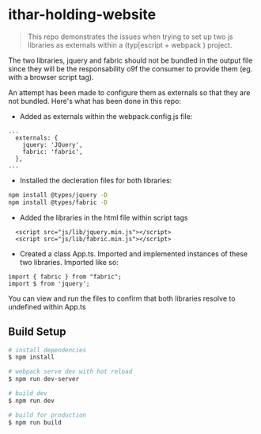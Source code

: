 # ithar-holding-website

> This repo demonstrates the issues when trying to set up two js libraries as externals within a (typ[escript + webpack ) project.

The two libraries, jquery and fabric should not be bundled in the output file since they will be the responsability o9f the consumer to provide them (eg. with a browser script tag).

An attempt has been made to configure them as externals so that they are not bundled. Here's what has been done in this repo:

- Added as externals within the webpack.config.js file:
```
...
  externals: {
    jquery: 'JQuery',
    fabric: 'fabric',
  },
...
```

- Installed the decleration files for both libraries:
``` bash
npm install @types/jquery -D
npm install @types/fabric -D
```

- Added the libraries in the html file within script tags
```
  <script src="js/lib/jquery.min.js"></script>
  <script src="js/lib/fabric.min.js"></script>
```

- Created a class App.ts. Imported and implemented instances of these two libraries. Imported like so:
```
import { fabric } from "fabric";
import $ from 'jquery';
```

You can view and run the files to confirm that both libraries resolve to undefined within App.ts

## Build Setup

``` bash
# install dependencies
$ npm install

# webpack serve dev with hot reload
$ npm run dev-server

# build dev
$ npm run dev

# build for production
$ npm run build
```


